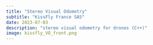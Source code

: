 ```yaml
---
title: "Stereo Visual Odometry"
subtitle: "KissFly France SAS"
date: 2023-07-03
description: "stereo visual odometry for drones (C++)"
image: kissfly_VO_front.png
---
```


<!-- https://github.com/xl-sr/hugo-academic-1/blob/master/archetypes/post/index.md -->
